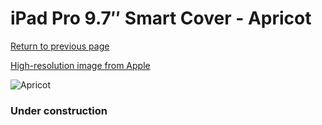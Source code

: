 # iPad Pro 9.7″ Smart Cover - Apricot

[Return to previous page](/ipad_pro97)

[High-resolution image from Apple](https://store.storeimages.cdn-apple.com/8756/as-images.apple.com/is/MM2H2?wid=4500&hei=4500&fmt=png)

<div style="width: 384px"><img src="/everypreview/MM2H2.png" alt="Apricot"></div>

### Under construction
